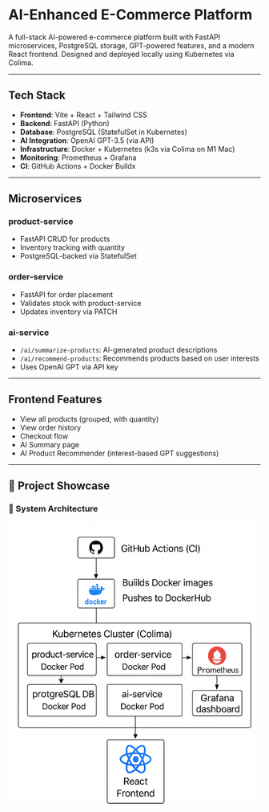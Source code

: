 # AI-Enhanced E-Commerce Platform

A full-stack AI-powered e-commerce platform built with FastAPI microservices, PostgreSQL storage, GPT-powered features, and a modern React frontend. Designed and deployed locally using Kubernetes via Colima.

---

## Tech Stack

- **Frontend**: Vite + React + Tailwind CSS
- **Backend**: FastAPI (Python)
- **Database**: PostgreSQL (StatefulSet in Kubernetes)
- **AI Integration**: OpenAI GPT-3.5 (via API)
- **Infrastructure**: Docker + Kubernetes (k3s via Colima on M1 Mac)
- **Monitoring**: Prometheus + Grafana
- **CI**: GitHub Actions + Docker Buildx

---

## Microservices

### product-service
- FastAPI CRUD for products
- Inventory tracking with quantity
- PostgreSQL-backed via StatefulSet

### order-service
- FastAPI for order placement
- Validates stock with product-service
- Updates inventory via PATCH

### ai-service
- `/ai/summarize-products`: AI-generated product descriptions
- `/ai/recommend-products`: Recommends products based on user interests
- Uses OpenAI GPT via API key

---

## Frontend Features

- View all products (grouped, with quantity)
- View order history
- Checkout flow
- AI Summary page
- AI Product Recommender (interest-based GPT suggestions)

---
## 📸 Project Showcase

### 🔧 System Architecture
![Architecture Diagram](./assets/architecture-diagram.png)